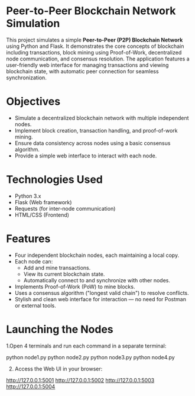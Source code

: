 # Peer-to-Peer Blockchain Network Simulation

This project simulates a simple **Peer-to-Peer (P2P) Blockchain Network** using Python and Flask. It demonstrates the core concepts of blockchain including transactions, block mining using Proof-of-Work, decentralized node communication, and consensus resolution. The application features a user-friendly web interface for managing transactions and viewing blockchain state, with automatic peer connection for seamless synchronization.

# Objectives

- Simulate a decentralized blockchain network with multiple independent nodes.
- Implement block creation, transaction handling, and proof-of-work mining.
- Ensure data consistency across nodes using a basic consensus algorithm.
- Provide a simple web interface to interact with each node.

# Technologies Used

- Python 3.x
- Flask (Web framework)
- Requests (for inter-node communication)
- HTML/CSS (Frontend)

# Features

- Four independent blockchain nodes, each maintaining a local copy.
- Each node can:
  - Add and mine transactions.
  - View its current blockchain state.
  - Automatically connect to and synchronize with other nodes.
- Implements Proof-of-Work (PoW) to mine blocks.
- Uses a consensus algorithm ("longest valid chain") to resolve conflicts.
- Stylish and clean web interface for interaction — no need for Postman or external tools.

# Launching the Nodes
1.Open 4 terminals and run each command in a separate terminal:

python node1.py
python node2.py
python node3.py
python node4.py

2. Access the Web UI in your browser:

http://127.0.0.1:5001
http://127.0.0.1:5002
http://127.0.0.1:5003
http://127.0.0.1:5004


